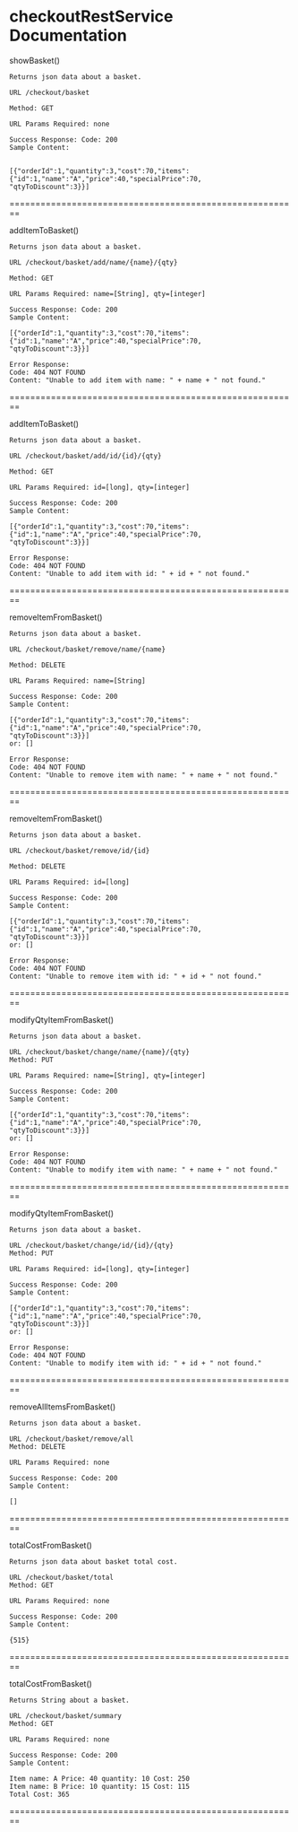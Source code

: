 # checkoutRestService Documentation

showBasket()

	Returns json data about a basket.

	URL /checkout/basket

	Method: GET

	URL Params Required: none

	Success Response: Code: 200 
	Sample Content: 
	
	
	[{"orderId":1,"quantity":3,"cost":70,"items":{"id":1,"name":"A","price":40,"specialPrice":70,
	"qtyToDiscount":3}}]	
========================================================

addItemToBasket()

	Returns json data about a basket.

	URL /checkout/basket/add/name/{name}/{qty}

	Method: GET

	URL Params Required: name=[String], qty=[integer]

	Success Response: Code: 200 
	Sample Content: 

	[{"orderId":1,"quantity":3,"cost":70,"items":{"id":1,"name":"A","price":40,"specialPrice":70,
	"qtyToDiscount":3}}]

	Error Response:
	Code: 404 NOT FOUND 
	Content: "Unable to add item with name: " + name + " not found."
========================================================

addItemToBasket()

	Returns json data about a basket.

	URL /checkout/basket/add/id/{id}/{qty}

	Method: GET

	URL Params Required: id=[long], qty=[integer]

	Success Response: Code: 200 
	Sample Content: 	
	
	[{"orderId":1,"quantity":3,"cost":70,"items":{"id":1,"name":"A","price":40,"specialPrice":70,
	"qtyToDiscount":3}}]

	Error Response:
	Code: 404 NOT FOUND 
	Content: "Unable to add item with id: " + id + " not found."
========================================================

removeItemFromBasket()

	Returns json data about a basket.
	
	URL /checkout/basket/remove/name/{name}
	
	Method: DELETE
	
	URL Params Required: name=[String]
	
	Success Response: Code: 200 
	Sample Content: 
	
	[{"orderId":1,"quantity":3,"cost":70,"items":{"id":1,"name":"A","price":40,"specialPrice":70,
	"qtyToDiscount":3}}]
	or: []
	
	Error Response:
	Code: 404 NOT FOUND 
	Content: "Unable to remove item with name: " + name + " not found."	
========================================================

removeItemFromBasket()

	Returns json data about a basket.
	
	URL /checkout/basket/remove/id/{id}
	
	Method: DELETE
	
	URL Params Required: id=[long]
	
	Success Response: Code: 200 
	Sample Content: 
	
	[{"orderId":1,"quantity":3,"cost":70,"items":{"id":1,"name":"A","price":40,"specialPrice":70,
	"qtyToDiscount":3}}]
	or: []
	
	Error Response:
	Code: 404 NOT FOUND 
	Content: "Unable to remove item with id: " + id + " not found."		
========================================================

modifyQtyItemFromBasket()

	Returns json data about a basket.
	
	URL /checkout/basket/change/name/{name}/{qty}
	Method: PUT
	
	URL Params Required: name=[String], qty=[integer]
	
	Success Response: Code: 200 
	Sample Content: 	
	
	[{"orderId":1,"quantity":3,"cost":70,"items":{"id":1,"name":"A","price":40,"specialPrice":70,
	"qtyToDiscount":3}}]
	or: []
	
	Error Response:
	Code: 404 NOT FOUND 
	Content: "Unable to modify item with name: " + name + " not found."	
========================================================

modifyQtyItemFromBasket()

	Returns json data about a basket.
	
	URL /checkout/basket/change/id/{id}/{qty}
	Method: PUT
	
	URL Params Required: id=[long], qty=[integer]
	
	Success Response: Code: 200 
	Sample Content: 	
	
	[{"orderId":1,"quantity":3,"cost":70,"items":{"id":1,"name":"A","price":40,"specialPrice":70,
	"qtyToDiscount":3}}]
	or: []
	
	Error Response:
	Code: 404 NOT FOUND 
	Content: "Unable to modify item with id: " + id + " not found."	
========================================================

removeAllItemsFromBasket()

	Returns json data about a basket.
	
	URL /checkout/basket/remove/all
	Method: DELETE
	
	URL Params Required: none
	
	Success Response: Code: 200 
	Sample Content: 
	
	[]
========================================================

totalCostFromBasket()

	Returns json data about basket total cost.
	
	URL /checkout/basket/total
	Method: GET
	
	URL Params Required: none
	
	Success Response: Code: 200 
	Sample Content: 
	
	{515}
========================================================

totalCostFromBasket()

	Returns String about a basket.
	
	URL /checkout/basket/summary
	Method: GET
	
	URL Params Required: none
	
	Success Response: Code: 200 
	Sample Content: 
	
	Item name: A Price: 40 quantity: 10 Cost: 250
	Item name: B Price: 10 quantity: 15 Cost: 115
	Total Cost: 365
========================================================					
		


			
			
